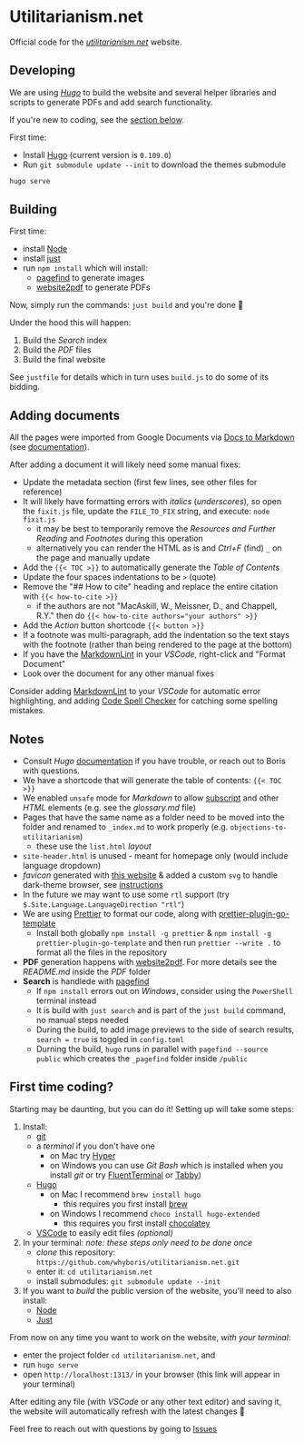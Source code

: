 # Utilitarianism.net

Official code for the [_utilitarianism.net_](https://www.utilitarianism.net/) website.

## Developing

We are using [_Hugo_](https://gohugo.io/) to build the website and several helper libraries and scripts to generate PDFs and add search functionality.

If you're new to coding, see the [section below](#first-time-coding).

First time:

- Install [Hugo](https://gohugo.io/getting-started/installing/) (current version is `0.109.0`)
- Run `git submodule update --init` to download the themes submodule

```sh
hugo serve
```

## Building

First time:

- install [Node](https://nodejs.org/en/)
- install [just](https://github.com/casey/just)
- run `npm install` which will install:
  - [pagefind](https://pagefind.app) to generate images
  - [website2pdf](https://github.com/jgazeau/website2pdf) to generate PDFs

Now, simply run the commands: `just build` and you're done 🚀

Under the hood this will happen:

1. Build the _Search_ index
2. Build the _PDF_ files
3. Build the final website

See `justfile` for details which in turn uses `build.js` to do some of its bidding.

## Adding documents

All the pages were imported from Google Documents via [Docs to Markdown](https://workspace.google.com/u/0/marketplace/app/docs_to_markdown/700168918607) (see [documentation](https://github.com/evbacher/gd2md-html/wiki)).

After adding a document it will likely need some manual fixes:

- Update the metadata section (first few lines, see other files for reference)
- It will likely have formatting errors with _italics_ (_underscores_), so open the `fixit.js` file, update the `FILE_TO_FIX` string, and execute: `node fixit.js`
  - it may be best to temporarily remove the _Resources and Further Reading_ and _Footnotes_ during this operation
  - alternatively you can render the HTML as is and _Ctrl+F_ (find) `_` on the page and manually update
- Add the `{{< TOC >}}` to automatically generate the _Table of Contents_
- Update the four spaces indentations to be `>` (quote)
- Remove the "## How to cite" heading and replace the entire citation with `{{< how-to-cite >}}`
  - if the authors are not "MacAskill, W., Meissner, D., and Chappell, R.Y." then do `{{< how-to-cite authors="your authors" >}}`
- Add the _Action_ button shortcode `{{< button >}}`
- If a footnote was multi-paragraph, add the indentation so the text stays with the footnote (rather than being rendered to the page at the bottom)
- If you have the [MarkdownLint](https://marketplace.visualstudio.com/items?itemName=DavidAnson.vscode-markdownlint) in your _VSCode_, right-click and "Format Document"
- Look over the document for any other manual fixes

Consider adding [MarkdownLint](https://marketplace.visualstudio.com/items?itemName=DavidAnson.vscode-markdownlint) to your _VSCode_ for automatic error highlighting, and adding [Code Spell Checker](https://marketplace.visualstudio.com/items?itemName=streetsidesoftware.code-spell-checker) for catching some spelling mistakes.

## Notes

- Consult _Hugo_ [documentation](https://gohugo.io/documentation/) if you have trouble, or reach out to Boris with questions.
- We have a shortcode that will generate the table of contents: `{{< TOC >}}`
- We enabled `unsafe` mode for _Markdown_ to allow [subscript](https://discourse.gohugo.io/t/footnote-sup-tag-not-working-inside-markdownify-help/25426) and other _HTML_ elements (e.g. see the _glossary.md_ file)
- Pages that have the same name as a folder need to be moved into the folder and renamed to `_index.md` to work properly (e.g. `objections-to-utilitarianism`)
  - these use the `list.html` _layout_
- `site-header.html` is unused - meant for homepage only (would include language dropdown)
- _favicon_ generated with [this website](https://realfavicongenerator.net/) & added a custom `svg` to handle dark-theme browser, see [instructions](https://web.dev/building-an-adaptive-favicon/)
- In the future we may want to use some `rtl` support (try `$.Site.Language.LanguageDirection "rtl"`)
- We are using [Prettier](https://prettier.io/) to format our code, along with [prettier-plugin-go-template](https://github.com/NiklasPor/prettier-plugin-go-template)
  - Install both globally `npm install -g prettier` & `npm install -g prettier-plugin-go-template` and then run `prettier --write .` to format all the files in the repository
- **PDF** generation happens with [website2pdf](https://github.com/jgazeau/website2pdf). For more details see the _README.md_ inside the _PDF_ folder
- **Search** is handlede with [pagefind](https://pagefind.app/)
  - If `npm install` errors out on _Windows_, consider using the `PowerShell` terminal instead
  - It is build with `just search` and is part of the `just build` command, no manual steps needed
  - During the build, to add image previews to the side of search results, `search = true` is toggled in `config.toml`
  - Durning the build, `hugo` runs in parallel with `pagefind --source public` which creates the `_pagefind` folder inside `/public`

## First time coding?

Starting may be daunting, but you can do it! Setting up will take some steps:

1. Install:
   - [git](https://git-scm.com/)
   - a _terminal_ if you don't have one
     - on Mac try [Hyper](https://hyper.is)
     - on Windows you can use _Git Bash_ which is installed when you install _git_ or try [FluentTerminal](https://github.com/felixse/FluentTerminal) or [Tabby](https://github.com/Eugeny/tabby))
   - [Hugo](https://gohugo.io/getting-started/installing/)
     - on Mac I recommend `brew install hugo`
       - this requires you first install [brew](https://brew.sh/)
     - on Windows I recommend `choco install hugo-extended`
       - this requires you first install [chocolatey](https://chocolatey.org/)
   - [VSCode](https://code.visualstudio.com) to easily edit files _(optional)_
2. In your terminal: _note: these steps only need to be done once_
   - _clone_ this repository: `https://github.com/whyboris/utilitarianism.net.git`
   - enter it: `cd utilitarianism.net`
   - install submodules: `git submodule update --init`
3. If you want to _build_ the public version of the website, you'll need to also install:
   - [Node](https://nodejs.org/en/)
   - [Just](https://github.com/casey/just)

From now on any time you want to work on the website, _with your terminal_:

- enter the project folder `cd utilitarianism.net`, and
- run `hugo serve`
- open `http://localhost:1313/` in your browser (this link will appear in your terminal)

After editing any file (with _VSCode_ or any other text editor) and saving it, the website will automatically refresh with the latest changes 🎉

Feel free to reach out with questions by going to [Issues](https://github.com/whyboris/utilitarianism.net/issues)

